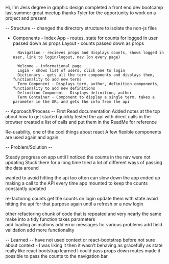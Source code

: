 Hi, I'm Jess
    degree in graphic design 
    completed a front end dev bootcamp last summer
    great meetup
    thanks Tyler for the opportunity to work on a project and present


-- Structure --
changed the directory structure to isolate the non-js files

- Components - 
index
App - routes, state for counts for logged in user passed down as props
    Layout - counts passed down as props

        Navigation - recieves props and displays counts, shows logged in user, link to login/logout, nav (on every page)

        Welcome - informational page
        Login - shows list of users, click one to login
        Dictionary - gets all the term components and displays them, functionality to add new terms
        Term Component - Displays term, author, definition components, functionality to add new definitions
        Definition Component - Displays definition, author
        Term Container - Component to display a single term, takes a parameter in the URL and gets the info from the api

-- Approach/Process --
First
    Read documentation
    Added notes at the top about how to get started quickly 
    tested the api with direct calls in the browser
    created a list of calls and put them in the ReadMe for reference

Re-usability, one of the cool things about react
    A few flexible components are used again and again

-- Problem/Solution --

Steady progress on app until I noticed the counts in the nav were not updating 
Stuck there for a long time
    tried a lot of different ways of passing the data around

wanted to avoid hitting the api too often
    can slow down the app
    ended up making a call to the API every time app mounted to keep the counts constantly updated

re-factoring counts
    get the counts on login
    update them with state
    avoid hitting the api for that purpose again until a refresh or a new login

other refactoring
    chunk of code that is repeated and very nearly the same
        make into a tidy function
        takes parameters  
    add loading animations 
    add error messages for various problems
    add field validation
    add more functionality

-- Learned -- 
have not used context or react-bootstrap before
    not sure about context - I was liking it then it wasn't behaving as gracefully as state
    really like react bootstrap
learned I could pass props down routes
    made it possible to pass the counts to the navigation bar
